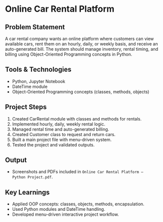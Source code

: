 # Online Car Rental Platform

## Problem Statement
A car rental company wants an online platform where customers can view available cars, rent them on an hourly, daily, or weekly basis, and receive an auto-generated bill. The system should manage inventory, rental timing, and billing using Object-Oriented Programming concepts in Python.

## Tools & Technologies
- Python, Jupyter Notebook
- DateTime module
- Object-Oriented Programming concepts (classes, methods, objects)

## Project Steps
1. Created CarRental module with classes and methods for rentals.
2. Implemented hourly, daily, weekly rental logic.
3. Managed rental time and auto-generated billing.
4. Created Customer class to request and return cars.
5. Built a main project file with menu-driven system.
6. Tested the project and validated outputs.

## Output
- Screenshots and PDFs included in `Online Car Rental Platform – Python Project.pdf`.

## Key Learnings
- Applied OOP concepts: classes, objects, methods, encapsulation.
- Used Python modules and DateTime handling.
- Developed menu-driven interactive project workflow.


